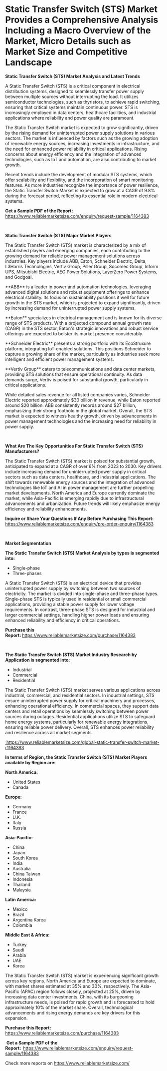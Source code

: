 <p><h1>Static Transfer Switch (STS) Market Provides a Comprehensive Analysis Including a Macro Overview of the Market, Micro Details such as Market Size and Competitive Landscape</h1></p><p><strong>Static Transfer Switch (STS) Market Analysis and Latest Trends</strong></p>
<p><p>A Static Transfer Switch (STS) is a critical component in electrical distribution systems, designed to seamlessly transfer power supply between multiple sources without interrupting the load. It utilizes semiconductor technologies, such as thyristors, to achieve rapid switching, ensuring that critical systems maintain continuous power. STS is increasingly employed in data centers, healthcare facilities, and industrial applications where reliability and power quality are paramount.</p><p>The Static Transfer Switch market is expected to grow significantly, driven by the rising demand for uninterrupted power supply solutions in various sectors. The market is influenced by factors such as the growing adoption of renewable energy sources, increasing investments in infrastructure, and the need for enhanced power reliability in critical applications. Rising concerns about energy efficiency and the integration of advanced technologies, such as IoT and automation, are also contributing to market growth.</p><p>Recent trends include the development of modular STS systems, which offer scalability and flexibility, and the incorporation of smart monitoring features. As more industries recognize the importance of power resilience, the Static Transfer Switch Market is expected to grow at a CAGR of 9.8% during the forecast period, reflecting its essential role in modern electrical systems.</p></p>
<p><strong>Get a Sample PDF of the Report:&nbsp;</strong> <a href="https://www.reliablemarketsize.com/enquiry/request-sample/1164383?utm_campaign=3168&utm_medium=2&utm_source=Github&utm_content=ia&utm_term=11042025&utm_id=static-transfer-switch-sts">https://www.reliablemarketsize.com/enquiry/request-sample/1164383</a></p>
<p>&nbsp;</p>
<p><strong>Static Transfer Switch (STS) Major Market Players</strong></p>
<p><p>The Static Transfer Switch (STS) market is characterized by a mix of established players and emerging companies, each contributing to the growing demand for reliable power management solutions across industries. Key players include ABB, Eaton, Schneider Electric, Delta, L3Harris Technologies, Vertiv Group, Piller Group, Socomec Group, Inform UPS, Mitsubishi Electric, AEG Power Solutions, LayerZero Power Systems, and Godgoal.</p><p>**ABB** is a leader in power and automation technologies, leveraging advanced digital solutions and robust equipment offerings to enhance electrical stability. Its focus on sustainability positions it well for future growth in the STS market, which is projected to expand significantly, driven by increasing demand for uninterrupted power supply systems.</p><p>**Eaton** specializes in electrical management and is known for its diverse range of STS products. With a projected compound annual growth rate (CAGR) in the STS sector, Eaton's strategic innovations and robust service offerings are expected to bolster its market presence considerably.</p><p>**Schneider Electric** presents a strong portfolio with its EcoStruxure platform, integrating IoT-enabled solutions. This positions Schneider to capture a growing share of the market, particularly as industries seek more intelligent and efficient power management systems.</p><p>**Vertiv Group** caters to telecommunications and data center markets, providing STS solutions that ensure operational continuity. As data demands surge, Vertiv is poised for substantial growth, particularly in critical applications.</p><p>While detailed sales revenue for all listed companies varies, Schneider Electric reported approximately $30 billion in revenue, while Eaton reported around $20 billion. ABB consistently records around $27 billion, emphasizing their strong foothold in the global market. Overall, the STS market is expected to witness healthy growth, driven by advancements in power management technologies and the increasing need for reliability in power supply.</p></p>
<p>&nbsp;</p>
<p><strong>What Are The Key Opportunities For Static Transfer Switch (STS) Manufacturers?</strong></p>
<p><p>The Static Transfer Switch (STS) market is poised for substantial growth, anticipated to expand at a CAGR of over 6% from 2023 to 2030. Key drivers include increasing demand for uninterrupted power supply in critical sectors such as data centers, healthcare, and industrial applications. The shift towards renewable energy sources and the integration of advanced technologies like IoT and AI in power management are further propelling market developments. North America and Europe currently dominate the market, while Asia-Pacific is emerging rapidly due to infrastructural advancements and urbanization. Future trends will likely emphasize energy efficiency and reliability enhancements.</p></p>
<p><strong>Inquire or Share Your Questions If Any Before Purchasing This Report:</strong> <a href="https://www.reliablemarketsize.com/enquiry/pre-order-enquiry/1164383?utm_campaign=3168&utm_medium=2&utm_source=Github&utm_content=ia&utm_term=11042025&utm_id=static-transfer-switch-sts">https://www.reliablemarketsize.com/enquiry/pre-order-enquiry/1164383</a></p>
<p>&nbsp;</p>
<p><strong>Market Segmentation</strong></p>
<p><strong>The Static Transfer Switch (STS) Market Analysis by types is segmented into:</strong></p>
<p><ul><li>Single-phase</li><li>Three-phases</li></ul></p>
<p><p>A Static Transfer Switch (STS) is an electrical device that provides uninterrupted power supply by switching between two sources of electricity. The market is divided into single-phase and three-phase types. Single-phase STS is typically used in residential or small commercial applications, providing a stable power supply for lower voltage requirements. In contrast, three-phase STS is designed for industrial and larger commercial settings, handling higher power loads and ensuring enhanced reliability and efficiency in critical operations.</p></p>
<p><strong>Purchase this Report:&nbsp;</strong><a href="https://www.reliablemarketsize.com/purchase/1164383?utm_campaign=3168&utm_medium=2&utm_source=Github&utm_content=ia&utm_term=11042025&utm_id=static-transfer-switch-sts">https://www.reliablemarketsize.com/purchase/1164383</a></p>
<p>&nbsp;</p>
<p><strong>The Static Transfer Switch (STS) Market Industry Research by Application is segmented into:</strong></p>
<p><ul><li>Industrial</li><li>Commercial</li><li>Residential</li></ul></p>
<p><p>The Static Transfer Switch (STS) market serves various applications across industrial, commercial, and residential sectors. In industrial settings, STS ensure uninterrupted power supply for critical machinery and processes, enhancing operational efficiency. In commercial spaces, they support data centers and retail operations by seamlessly switching between power sources during outages. Residential applications utilize STS to safeguard home energy systems, particularly for renewable energy integrations, ensuring reliable power delivery. Overall, STS enhances power reliability and resilience across all market segments.</p></p>
<p><a href="https://www.reliablemarketsize.com/global-static-transfer-switch-market-r1164383?utm_campaign=3168&utm_medium=2&utm_source=Github&utm_content=ia&utm_term=11042025&utm_id=static-transfer-switch-sts">&nbsp;https://www.reliablemarketsize.com/global-static-transfer-switch-market-r1164383</a></p>
<p><strong>In terms of Region, the Static Transfer Switch (STS) Market Players available by Region are:</strong></p>
<p>
    <p> <strong> North America: </strong>
        <ul>
            <li>United States</li>
            <li>Canada</li>
        </ul>
        </p> 
    <p> <strong> Europe: </strong>
        <ul>
            <li>Germany</li>
            <li>France</li>
            <li>U.K.</li>
            <li>Italy</li>
            <li>Russia</li>
        </ul>
        </p> 
    <p> <strong> Asia-Pacific: </strong>
        <ul>
            <li>China</li>
            <li>Japan</li>
            <li>South Korea</li>
            <li>India</li>
            <li>Australia</li>
            <li>China Taiwan</li>
            <li>Indonesia</li>
            <li>Thailand</li>
            <li>Malaysia</li>
        </ul>
        </p> 
    <p> <strong> Latin America: </strong>
        <ul>
            <li>Mexico</li>
            <li>Brazil</li>
            <li>Argentina Korea</li>
            <li>Colombia</li>
        </ul>
        </p> 
    <p> <strong> Middle East & Africa: </strong>
        <ul>
            <li>Turkey</li>
            <li>Saudi</li>
            <li>Arabia</li>
            <li>UAE</li>
            <li>Korea</li>
        </ul>
    </p>
    </p>
<p><p>The Static Transfer Switch (STS) market is experiencing significant growth across key regions. North America and Europe are expected to dominate, with market shares estimated at 35% and 30%, respectively. The Asia-Pacific (APAC) region follows closely, projected at 25%, driven by increasing data center investments. China, with its burgeoning infrastructure needs, is poised for rapid growth and is forecasted to hold approximately 10% of the market share. Overall, technological advancements and rising energy demands are key drivers for this expansion.</p></p>
<p><strong>Purchase this Report: </strong><a href="https://www.reliablemarketsize.com/purchase/1164383?utm_campaign=3168&utm_medium=2&utm_source=Github&utm_content=ia&utm_term=11042025&utm_id=static-transfer-switch-sts">https://www.reliablemarketsize.com/purchase/1164383</a></p>
<p>&nbsp;<strong>Get a Sample PDF of the Report:&nbsp;&nbsp;</strong><a href="https://www.reliablemarketsize.com/enquiry/request-sample/1164383?utm_campaign=3168&utm_medium=2&utm_source=Github&utm_content=ia&utm_term=11042025&utm_id=static-transfer-switch-sts">https://www.reliablemarketsize.com/enquiry/request-sample/1164383</a></p>
<p><strong></strong></p>
<p>Check more reports on <a href="https://www.reliablemarketsize.com/?utm_campaign=3168&utm_medium=2&utm_source=Github&utm_content=ia&utm_term=11042025&utm_id=static-transfer-switch-sts">https://www.reliablemarketsize.com/</a></p>